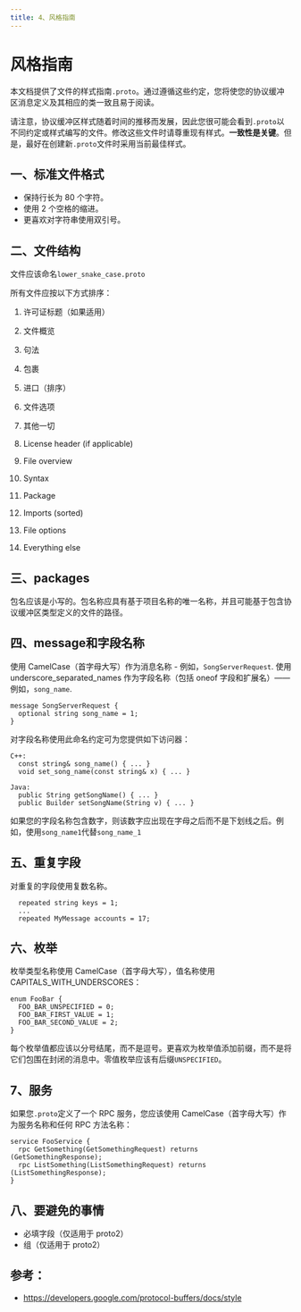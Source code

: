 ```yaml
---
title: 4、风格指南
---
```


# 风格指南

本文档提供了文件的样式指南`.proto`。通过遵循这些约定，您将使您的协议缓冲区消息定义及其相应的类一致且易于阅读。

请注意，协议缓冲区样式随着时间的推移而发展，因此您很可能会看到`.proto`以不同约定或样式编写的文件。修改这些文件时请尊重现有样式。**一致性是关键**。但是，最好在创建新`.proto`文件时采用当前最佳样式。

## 一、标准文件格式

- 保持行长为 80 个字符。
- 使用 2 个空格的缩进。
- 更喜欢对字符串使用双引号。

## 二、文件结构

文件应该命名`lower_snake_case.proto`

所有文件应按以下方式排序：

1. 许可证标题（如果适用）
2. 文件概览
3. 句法
4. 包裹
5. 进口（排序）
6. 文件选项
7. 其他一切



1. License header (if applicable)
2. File overview
3. Syntax
4. Package
5. Imports (sorted)
6. File options
7. Everything else

## 三、packages

包名应该是小写的。包名称应具有基于项目名称的唯一名称，并且可能基于包含协议缓冲区类型定义的文件的路径。

## 四、message和字段名称

使用 CamelCase（首字母大写）作为消息名称 - 例如，`SongServerRequest`. 使用 underscore_separated_names 作为字段名称（包括 oneof 字段和扩展名）——例如，`song_name`.

```
message SongServerRequest {
  optional string song_name = 1;
}
```

对字段名称使用此命名约定可为您提供如下访问器：

```
C++:
  const string& song_name() { ... }
  void set_song_name(const string& x) { ... }

Java:
  public String getSongName() { ... }
  public Builder setSongName(String v) { ... }
```

如果您的字段名称包含数字，则该数字应出现在字母之后而不是下划线之后。例如，使用`song_name1`代替`song_name_1`

## 五、重复字段

对重复的字段使用复数名称。

```
  repeated string keys = 1;
  ...
  repeated MyMessage accounts = 17;
```

## 六、枚举

枚举类型名称使用 CamelCase（首字母大写），值名称使用 CAPITALS_WITH_UNDERSCORES：

```
enum FooBar {
  FOO_BAR_UNSPECIFIED = 0;
  FOO_BAR_FIRST_VALUE = 1;
  FOO_BAR_SECOND_VALUE = 2;
}
```

每个枚举值都应该以分号结尾，而不是逗号。更喜欢为枚举值添加前缀，而不是将它们包围在封闭的消息中。零值枚举应该有后缀`UNSPECIFIED`。

## 7、服务

如果您`.proto`定义了一个 RPC 服务，您应该使用 CamelCase（首字母大写）作为服务名称和任何 RPC 方法名称：

```
service FooService {
  rpc GetSomething(GetSomethingRequest) returns (GetSomethingResponse);
  rpc ListSomething(ListSomethingRequest) returns (ListSomethingResponse);
}
```

## 八、要避免的事情

- 必填字段（仅适用于 proto2）
- 组（仅适用于 proto2）



## 参考：

- https://developers.google.com/protocol-buffers/docs/style